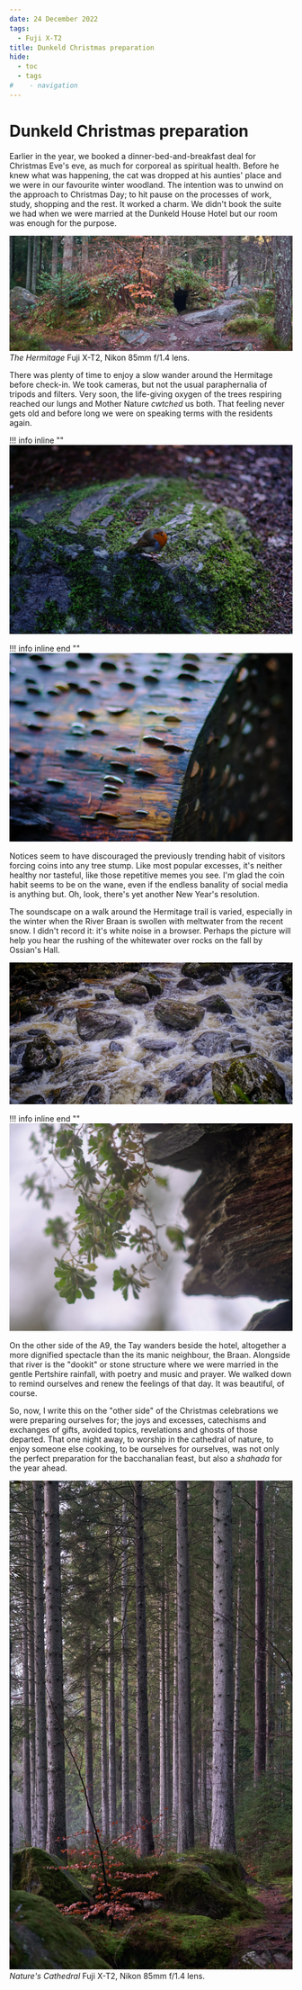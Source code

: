 ```yaml
---
date: 24 December 2022
tags:
  - Fuji X-T2
title: Dunkeld Christmas preparation
hide:
  - toc
  - tags
#    - navigation
---
```


# Dunkeld Christmas preparation

Earlier in the year, we booked a dinner-bed-and-breakfast deal for Christmas Eve's eve, as much for corporeal as spiritual health. Before he knew what was happening, the cat was dropped at his aunties' place and we were in our favourite winter woodland. The intention was to unwind on the approach to Christmas Day; to hit pause on the processes of work, study, shopping and the rest. It worked a charm. We didn't book the suite we had when we were married at the Dunkeld House Hotel but our room was enough for the purpose. 

![](/img/DSF0685_Panorama.jpg)
*The Hermitage* Fuji X-T2, Nikon 85mm f/1.4 lens. 

There was plenty of time to enjoy a slow wander around the Hermitage before check-in. We took cameras, but not the usual paraphernalia of tripods and filters. Very soon, the life-giving oxygen of the trees respiring reached our lungs and Mother Nature *cwtched* us both. That feeling never gets old and before long we were on speaking terms with the residents again. 

!!! info inline ""
    ![](/img/DSF0657.jpg)

!!! info inline end ""
    ![](/img/DSF0642.jpg)

Notices seem to have discouraged the previously trending habit of visitors forcing coins into any tree stump. Like most popular excesses, it's neither healthy nor tasteful, like those repetitive memes you see. I'm glad the coin habit seems to be on the wane, even if the endless banality of social media is anything but. Oh, look, there's yet another New Year's resolution. 

The soundscape on a walk around the Hermitage trail is varied, especially in the winter when the River Braan is swollen with meltwater from the recent snow. I didn't record it: it's white noise in a browser. Perhaps the picture will help you hear the rushing of the whitewater over rocks on the fall by Ossian's Hall.

![](/img/DSF0696.jpg)

!!! info inline end ""
    ![](/img/DSF0695.jpg)

On the other side of the A9, the Tay wanders beside the hotel, altogether a more dignified spectacle than the its manic neighbour, the Braan. Alongside that river is the "dookit" or stone structure where we were married in the gentle Pertshire rainfall, with poetry and music and prayer. We walked down to remind ourselves and renew the feelings of that day. It was beautiful, of course. 

So, now, I write this on the "other side" of the Christmas celebrations we were preparing ourselves for; the joys and excesses, catechisms and exchanges of gifts, avoided topics, revelations and ghosts of those departed. That one night away, to worship in the cathedral of nature, to enjoy someone else cooking, to be ourselves for ourselves, was not only the perfect preparation for the bacchanalian feast, but also a *shahada* for the year ahead.

![](/img/DSF0690_Panorama.jpg)
*Nature's Cathedral* Fuji X-T2, Nikon 85mm f/1.4 lens. 
